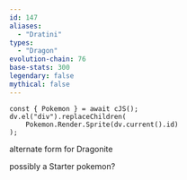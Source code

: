 ```yaml
---
id: 147
aliases:
  - "Dratini"
types:
  - "Dragon"
evolution-chain: 76
base-stats: 300
legendary: false
mythical: false
---
```

```dataviewjs
const { Pokemon } = await cJS();
dv.el("div").replaceChildren(
	Pokemon.Render.Sprite(dv.current().id)
);
```

alternate form for Dragonite

possibly a Starter pokemon?
